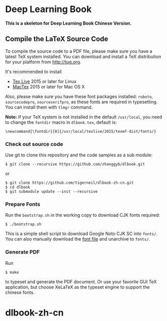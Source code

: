 Deep Learning Book
==================

**This is a skeleton for Deep Learning Book Chinese Version.**

## Compile the LaTeX Source Code

To compile the source code to a PDF file, please make sure you have a latest TeX
system installed. You can download and install a TeX distribution for your
platform from http://tug.org.

It's recommended to install
- [Tex Live](http://tug.org/texlive/) 2015 or later for Linux
- [MacTex](http://tug.org/mactex/) 2015 or later for Mac OS X

Also, please make sure you have these font packages installed: `roboto`,
`sourcecodepro`, `sourceserifpro`, as these fonts are required in typesetting. You can install them
with `tlmgr` command.

**Note:** If your TeX system is not installed in the default `/usr/local`, you need to change the `fontdir` macro in `dlbook.tex`, default is:

```shell
\newcommand{\fontdir}[0]{/usr/local/texlive/2015/texmf-dist/fonts/}
```

### Check out source code

Use git to clone this repository and the code samples as a sub module:

```shell
$ git clone --recursive https://github.com/zhanggyb/dlbook.git
````

or
```shell
$ git clone https://github.com/tigerneil/dlbook-zh-cn.git
$ cd dlbook
$ git submodule update --init --recursive
````

### Prepare Fonts

Run the `bootstrap.sh` in the working copy to download CJK fonts required:

``` shell
$ ./bootstrap.sh
```

This is a simple shell script to download Google Noto CJK SC into `fonts/`. You
can also manually download the
[font file](https://noto-website-2.storage.googleapis.com/pkgs/NotoSansCJKsc-hinted.zip)
and unarchive to `fonts/`.

### Generate PDF

Run

``` shell
$ make
```

to typeset and generate the PDF document. Or use your favorite GUI TeX
application, but choose XeLaTeX as the typeset engine to support the chinese
fonts.
# dlbook-zh-cn
